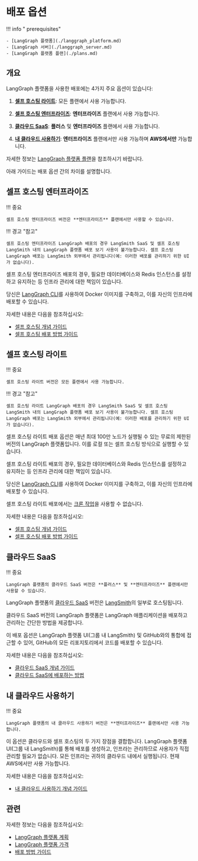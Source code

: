 # 배포 옵션

!!! info " prerequisites"

    - [LangGraph 플랫폼](./langgraph_platform.md)
    - [LangGraph 서버](./langgraph_server.md)
    - [LangGraph 플랫폼 플랜](./plans.md)

## 개요

LangGraph 플랫폼을 사용한 배포에는 4가지 주요 옵션이 있습니다:

1. **[셀프 호스팅 라이트](#self-hosted-lite)**: 모든 플랜에서 사용 가능합니다.

2. **[셀프 호스팅 엔터프라이즈](#self-hosted-enterprise)**: **엔터프라이즈** 플랜에서 사용 가능합니다.

3. **[클라우드 SaaS](#cloud-saas)**: **플러스** 및 **엔터프라이즈** 플랜에서 사용 가능합니다.

4. **[내 클라우드 사용하기](#bring-your-own-cloud)**: **엔터프라이즈** 플랜에서만 사용 가능하며 **AWS에서만** 가능합니다.

자세한 정보는 [LangGraph 플랫폼 플랜](./plans.md)을 참조하시기 바랍니다.

아래 가이드는 배포 옵션 간의 차이를 설명합니다.

## 셀프 호스팅 엔터프라이즈

!!! 중요

    셀프 호스팅 엔터프라이즈 버전은 **엔터프라이즈** 플랜에서만 사용할 수 있습니다.

!!! 경고 "참고"

    셀프 호스팅 엔터프라이즈 LangGraph 배포의 경우 LangSmith SaaS 및 셀프 호스팅 LangSmith 내의 LangGraph 플랫폼 배포 보기 사용이 불가능합니다. 셀프 호스팅 LangGraph 배포는 LangSmith 외부에서 관리됩니다(예: 이러한 배포를 관리하기 위한 UI가 없습니다).

셀프 호스팅 엔터프라이즈 배포의 경우, 필요한 데이터베이스와 Redis 인스턴스를 설정하고 유지하는 등 인프라 관리에 대한 책임이 있습니다.

당신은 [LangGraph CLI](./langgraph_cli.md)를 사용하여 Docker 이미지를 구축하고, 이를 자신의 인프라에 배포할 수 있습니다.

자세한 내용은 다음을 참조하십시오:

* [셀프 호스팅 개념 가이드](./self_hosted.md)
* [셀프 호스팅 배포 방법 가이드](../how-tos/deploy-self-hosted.md)

## 셀프 호스팅 라이트

!!! 중요

    셀프 호스팅 라이트 버전은 모든 플랜에서 사용 가능합니다.

!!! 경고 "참고"

    셀프 호스팅 라이트 LangGraph 배포의 경우 LangSmith SaaS 및 셀프 호스팅 LangSmith 내의 LangGraph 플랫폼 배포 보기 사용이 불가능합니다. 셀프 호스팅 LangGraph 배포는 LangSmith 외부에서 관리됩니다(예: 이러한 배포를 관리하기 위한 UI가 없습니다).

셀프 호스팅 라이트 배포 옵션은 매년 최대 100만 노드가 실행될 수 있는 무료의 제한된 버전의 LangGraph 플랫폼입니다. 이를 로컬 또는 셀프 호스팅 방식으로 실행할 수 있습니다.

셀프 호스팅 라이트 배포의 경우, 필요한 데이터베이스와 Redis 인스턴스를 설정하고 유지하는 등 인프라 관리에 대한 책임이 있습니다.

당신은 [LangGraph CLI](./langgraph_cli.md)를 사용하여 Docker 이미지를 구축하고, 이를 자신의 인프라에 배포할 수 있습니다.

셀프 호스팅 라이트 배포에서는 [크론 작업](../cloud/how-tos/cron_jobs.md)을 사용할 수 없습니다.

자세한 내용은 다음을 참조하십시오:

* [셀프 호스팅 개념 가이드](./self_hosted.md)
* [셀프 호스팅 배포 방법 가이드](../how-tos/deploy-self-hosted.md)

## 클라우드 SaaS

!!! 중요

    LangGraph 플랫폼의 클라우드 SaaS 버전은 **플러스** 및 **엔터프라이즈** 플랜에서만 사용할 수 있습니다.

LangGraph 플랫폼의 [클라우드 SaaS](./langgraph_cloud.md) 버전은 [LangSmith](https://smith.langchain.com/)의 일부로 호스팅됩니다.

클라우드 SaaS 버전의 LangGraph 플랫폼은 LangGraph 애플리케이션을 배포하고 관리하는 간단한 방법을 제공합니다.

이 배포 옵션은 LangGraph 플랫폼 UI(그룹 내 LangSmith) 및 GitHub와의 통합에 접근할 수 있어, GitHub의 모든 리포지토리에서 코드를 배포할 수 있습니다.

자세한 내용은 다음을 참조하십시오:

* [클라우드 SaaS 개념 가이드](./langgraph_cloud.md)
* [클라우드 SaaS에 배포하는 방법](../cloud/deployment/cloud.md)

## 내 클라우드 사용하기

!!! 중요

    LangGraph 플랫폼의 내 클라우드 사용하기 버전은 **엔터프라이즈** 플랜에서만 사용 가능합니다.

이 옵션은 클라우드와 셀프 호스팅의 두 가지 장점을 결합합니다. LangGraph 플랫폼 UI(그룹 내 LangSmith)를 통해 배포를 생성하고, 인프라는 관리하므로 사용자가 직접 관리할 필요가 없습니다. 모든 인프라는 귀하의 클라우드 내에서 실행됩니다. 현재 AWS에서만 사용 가능합니다.

자세한 내용은 다음을 참조하십시오:

* [내 클라우드 사용하기 개념 가이드](./bring_your_own_cloud.md)

## 관련

자세한 정보는 다음을 참조하십시오:

* [LangGraph 플랫폼 계획](./plans.md)
* [LangGraph 플랫폼 가격](https://www.langchain.com/langgraph-platform-pricing)
* [배포 방법 가이드](../how-tos/index.md#deployment)
